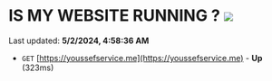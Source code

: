 # IS MY WEBSITE RUNNING ? [![](https://img.shields.io/static/v1?label=Sponsor&message=%E2%9D%A4&logo=GitHub&color=%23fe8e86)](https://github.com/sponsors/<username>)

Last updated: **5/2/2024, 4:58:36 AM**

- `GET` [https://youssefservice.me](https://youssefservice.me) - **Up** (323ms)
